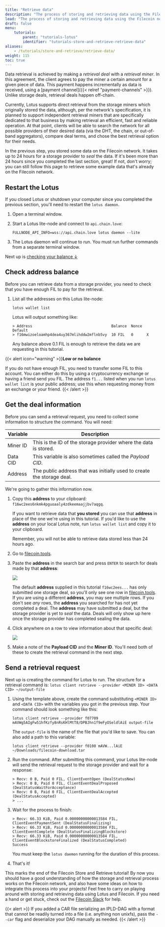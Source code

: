```yaml
---
title: "Retrieve data"
description: "The process of storing and retrieving data using the Filecoin network is slightly different from how most storage platforms work. This tutorial walks you through the whole end-to-end process of keeping your data and then getting it back when you need it! This tutorial should take you about an hour to complete."
lead: "The process of storing and retrieving data using the Filecoin network is slightly different from how most storage platforms work. This tutorial walks you through the whole end-to-end process of keeping your data and then getting it back when you need it! This tutorial should take you about an hour to complete."
draft: false
menu:
    tutorials:
        parent: "tutorials-lotus"
        identifier: "tutorials-store-and-retrieve-retrieve-data"
aliases:
    - /tutorials/store-and-retrieve/retrieve-data/
weight: 115
toc: true
---
```


Data retrieval is achieved by making a _retrieval deal_ with a _retrieval miner_. In this agreement, the client agrees to pay the miner a certain amount for a given piece of data. This payment happens incrementally as data is received, using a [payment channel]({{< relref "payment-channels" >}}). Unlike storage deals, retrieval deals happen off-chain.

Currently, Lotus supports direct retrieval from the storage miners which originally stored the data, although, per the network's specification, it is planned to support independent retrieval miners that are specifically dedicated to that business by making retrieval an efficient, fast and reliable operation. At that point, clients will be able to search the network for all possible providers of their desired data (via the DHT, the chain, or out-of-band aggregators), compare deal terms, and chose the best retrieval option for their needs.

In the previous step, you stored some data on the Filecoin network. It takes up to 24 hours for a storage provider to _seal_ the data. If it's been more than 24 hours since you completed the last section, great! If not, don't worry; you can still follow this page to retrieve some example data that's already on the Filecoin network.

## Restart the Lotus

If you closed Lotus or shutdown your computer since you completed the previous section, you'll need to restart the `lotus daemon`.

1. Open a terminal window.
1. Start a Lotus lite-node and connect to `api.chain.love`:

    ```shell
    FULLNODE_API_INFO=wss://api.chain.love lotus daemon --lite
    ```

1. The Lotus daemon will continue to run. You must run further commands from a separate terminal window.

Next up is [checking your balance ↓](#check-address-balance)

## Check address balance

Before you can retrieve data from a storage provider, you need to check that you have enough FIL to pay for the retrieval.

1. List all the addresses on this Lotus lite-node:

    ```shell
    lotus wallet list
    ```

    Lotus will output something like:

    ```shell
    > Address                                    Balance  Nonce  Default
    > f16mwizoeloamhp4dea4uy367mlihddw2mflnb5vy  10 FIL   0      X
    ```

    Any balance above 0.1 FIL is enough to retrieve the data we are requesting in this tutorial.


{{< alert icon="warning" >}}**Low or no balance**

If you do not have enough FIL, you need to transfer some FIL to this account. You can either do this by using a cryptocurrency exchange or having a friend send you FIL. The address `f1...` listed when you run `lotus wallet list` is your public address; use this when requesting money from an exchange or your friend.
{{< /alert >}}

## Get the deal information

Before you can send a retrieval request, you need to collect some information to structure the command. You will need:

| Variable | Description |
| --- | --- |
| Miner ID | This is the ID of the storage provider where the data is stored. |
| Data CID | This variable is also sometimes called the _Payload CID_. |
| Address | The public address that was initially used to create the storage deal. |

We're going to gather this information now.

1. Copy this **address** to your clipboard: `f16wc2ees6nkmk4pguoaaly4zdkeemaajjbv7aqgq`.

    If you want to retrieve data that **you stored** you can use that **address** in place of the one we're using in this tutorial. If you'd like to use the **address** on your local Lotus note, run `lotus wallet list` and copy it to your clipboard.

    Remember, you will not be able to retrieve data stored less than 24 hours ago.

1. Go to [filecoin.tools](https://filecoin.tools).
1. Paste the **address** in the search bar and press `ENTER` to search for deals made by that **address**:

    ![](filecoin-tools-search-address.png)

    The default **address** supplied in this tutorial `f16wc2ees...` has only submitted one storage deal, so you'll only see one row in [filecoin.tools](https://filecoin.tools/f16wc2ees6nkmk4pguoaaly4zdkeemaajjbv7aqgq). If you are using a different **address**, you may see multiple rows. If you don't see _any_ rows, the **address** you searched for has not yet completed a deal. The **address** may have submitted a deal, but the storage provider is yet to _seal_ the data. Deals will only show up here once the storage provider has completed sealing the data.

1. Click anywhere on a row to view information about that specific deal:

    ![](filecoin-tools-show-details.png)

1. Make a note of the **Payload CID** and the **Miner ID**. You'll need both of these to create the retrieval command in the next step.

## Send a retrieval request

Next up is creating the command for Lotus to run. The structure for a retrieval command is: `lotus client retrieve --provider <MINER ID> <DATA CID> ~/output-file`

1. Using the template above, create the command substituting `<MINER ID>` and `<DATA CID>` with the variables you got in the previous step. Your command should look something like this:

    ```shell
    lotus client retrieve --provider f07709 mAVWg5AIgFw51hfKzfy8nRsKHlMtT8/DPBJhn1f9eFyOSeldlAiE output-file
    ```

    The `output-file` is the name of the file that you'd like to save. You can also add a path to this variable:

    ```shell
    lotus client retrieve --provider f0100 mAVW...lAiE ~/Downloads/filecoin-download.tar
    ```

1. Run the command. After submitting this command, your Lotus lite-node will send the retrieval request to the storage provider and wait for a response:

    ```shell
    > Recv: 0 B, Paid 0 FIL, ClientEventOpen (DealStatusNew)
    > Recv: 0 B, Paid 0 FIL, ClientEventDealProposed (DealStatusWaitForAcceptance)
    > Recv: 0 B, Paid 0 FIL, ClientEventDealAccepted (DealStatusAccepted)
    > ...
    ```

1. Wait for the process to finish:

    ```shell
    > Recv: 66.33 KiB, Paid 0.00000000000013584 FIL, ClientEventPaymentSent (DealStatusFinalizing)
    > Recv: 66.33 KiB, Paid 0.00000000000013584 FIL, ClientEventComplete (DealStatusFinalizingBlockstore)
    > Recv: 66.33 KiB, Paid 0.00000000000013584 FIL, ClientEventBlockstoreFinalized (DealStatusCompleted)
    Success
    ```

    You must keep the `lotus daemon` running for the duration of this process.

1. That's it!

This marks the end of the Filecoin Store and Retrieve tutorial! By now you should have a good understanding of how the storage and retrieval process works on the Filecoin network, and also have some ideas on how to integrate this process into your projects! Feel free to carry on playing around with storing and retrieving data using Lotus and Filecoin. If you need a hand or get stuck, check out the [Filecoin Slack](https://filecoin.io/slack/) for help.

{{< alert >}}
If you added a CAR file serializing an IPLD-DAG with a format that cannot be readily turned into a file (i.e. anything non unixfs), pass the `--car` flag and deserialize your DAG manually as needed.
{{< /alert >}}
